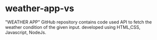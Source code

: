 # weather-app-vs
"WEATHER APP" GitHub repository contains code used API to fetch the weather condition of the given input. developed using HTML,CSS, Javascript, NodeJs.
